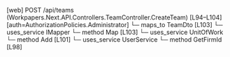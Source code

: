 [web] POST /api/teams  (Workpapers.Next.API.Controllers.TeamController.CreateTeam)  [L94–L104] [auth=AuthorizationPolicies.Administrator]
  └─ maps_to TeamDto [L103]
  └─ uses_service IMapper
    └─ method Map [L103]
  └─ uses_service UnitOfWork
    └─ method Add [L101]
  └─ uses_service UserService
    └─ method GetFirmId [L98]

